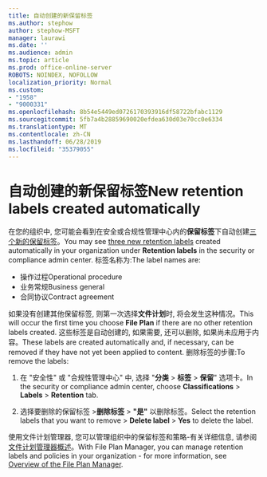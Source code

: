 ```yaml
---
title: 自动创建的新保留标签
ms.author: stephow
author: stephow-MSFT
manager: laurawi
ms.date: ''
ms.audience: admin
ms.topic: article
ms.prod: office-online-server
ROBOTS: NOINDEX, NOFOLLOW
localization_priority: Normal
ms.custom:
- "1958"
- "9000331"
ms.openlocfilehash: 8b54e5449ed0726170393916df58722bfabc1129
ms.sourcegitcommit: 5fb7a4b28859690020efdea630d03e70cc0e6334
ms.translationtype: MT
ms.contentlocale: zh-CN
ms.lasthandoff: 06/28/2019
ms.locfileid: "35379055"
---
```

# <a name="new-retention-labels-created-automatically"></a><span data-ttu-id="e1a67-102">自动创建的新保留标签</span><span class="sxs-lookup"><span data-stu-id="e1a67-102">New retention labels created automatically</span></span>

<span data-ttu-id="e1a67-103">在您的组织中, 您可能会看到在安全或合规性管理中心内的**保留标签**下自动创建[三个新的保留标签](https://docs.microsoft.com/office365/securitycompliance/file-plan-manager#default-retention-labels-and-label-policy)。</span><span class="sxs-lookup"><span data-stu-id="e1a67-103">You may see [three new retention labels](https://docs.microsoft.com/office365/securitycompliance/file-plan-manager#default-retention-labels-and-label-policy) created automatically in your organization under **Retention labels** in the security or compliance admin center.</span></span> <span data-ttu-id="e1a67-104">标签名称为:</span><span class="sxs-lookup"><span data-stu-id="e1a67-104">The label names are:</span></span>

- <span data-ttu-id="e1a67-105">操作过程</span><span class="sxs-lookup"><span data-stu-id="e1a67-105">Operational procedure</span></span>
- <span data-ttu-id="e1a67-106">业务常规</span><span class="sxs-lookup"><span data-stu-id="e1a67-106">Business general</span></span>
- <span data-ttu-id="e1a67-107">合同协议</span><span class="sxs-lookup"><span data-stu-id="e1a67-107">Contract agreement</span></span>

<span data-ttu-id="e1a67-108">如果没有创建其他保留标签, 则第一次选择**文件计划**时, 将会发生这种情况。</span><span class="sxs-lookup"><span data-stu-id="e1a67-108">This will occur the first time you choose **File Plan** if there are no other retention labels created.</span></span> <span data-ttu-id="e1a67-109">这些标签是自动创建的, 如果需要, 还可以删除, 如果尚未应用于内容。</span><span class="sxs-lookup"><span data-stu-id="e1a67-109">These labels are created automatically and, if necessary, can be removed if they have not yet been applied to content.</span></span> <span data-ttu-id="e1a67-110">删除标签的步骤:</span><span class="sxs-lookup"><span data-stu-id="e1a67-110">To remove the labels:</span></span>

1. <span data-ttu-id="e1a67-111">在 "安全性" 或 "合规性管理中心" 中, 选择 "**分类** > **标签** > **保留**" 选项卡。</span><span class="sxs-lookup"><span data-stu-id="e1a67-111">In the security or compliance admin center, choose **Classifications** > **Labels** > **Retention** tab.</span></span>

1. <span data-ttu-id="e1a67-112">选择要删除的保留标签 >**删除标签** > **"是"** 以删除标签。</span><span class="sxs-lookup"><span data-stu-id="e1a67-112">Select the retention labels that you want to remove > **Delete label** > **Yes** to delete the label.</span></span>

<span data-ttu-id="e1a67-113">使用文件计划管理器, 您可以管理组织中的保留标签和策略-有关详细信息, 请参阅[文件计划管理器概述](https://docs.microsoft.com/office365/securitycompliance/file-plan-manager)。</span><span class="sxs-lookup"><span data-stu-id="e1a67-113">With File Plan Manager, you can manage retention labels and policies in your organization - for more information, see [Overview of the File Plan Manager](https://docs.microsoft.com/office365/securitycompliance/file-plan-manager).</span></span>